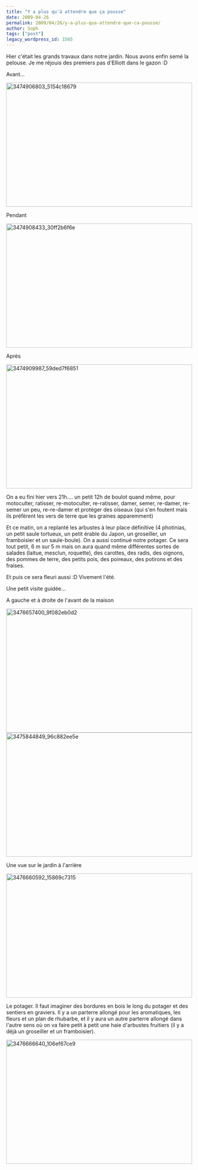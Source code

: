 ```yaml
---
title: "Y a plus qu'à attendre que ça pousse"
date: 2009-04-26
permalink: 2009/04/26/y-a-plus-qua-attendre-que-ca-pousse/
author: Soph
tags: ["post"]
legacy_wordpress_id: 1565
---
```


Hier c'était les grands travaux dans notre jardin. Nous avons enfin semé la pelouse. Je me réjouis des premiers pas d'Elliott dans le gazon :D

Avant...

<img class="alignnone size-full wp-image-1566" title="3474906803_5154c18679" src="https://64k.be/wp-content/uploads/2009/04/3474906803_5154c18679.jpg" alt="3474906803_5154c18679" width="500" height="333" />

<!-- excerpt -->

Pendant

<img class="alignnone size-full wp-image-1567" title="3474908433_30ff2b6f6e" src="https://64k.be/wp-content/uploads/2009/04/3474908433_30ff2b6f6e.jpg" alt="3474908433_30ff2b6f6e" width="500" height="333" />

Après

<img class="alignnone size-full wp-image-1573" title="3474909987_59ded7f6851" src="https://64k.be/wp-content/uploads/2009/04/3474909987_59ded7f6851.jpg" alt="3474909987_59ded7f6851" width="500" height="333" />

On a eu fini hier vers 21h.... un petit 12h de boulot quand même, pour motoculter, ratisser, re-motoculter, re-ratisser, damer, semer, re-damer, re-semer un peu, re-re-damer et protéger des oiseaux (qui s'en foutent mais ils préfèrent les vers de terre que les graines apparemment)

Et ce matin, on a replanté les arbustes à leur place définitive (4 photinias, un petit saule tortueux, un petit érable du Japon, un groseiller, un framboisier et un saule-boule). On a aussi continué notre potager. Ce sera tout petit, 6 m sur 5 m mais on aura quand même différentes sortes de salades (laitue, mesclun, roquette), des carottes, des radis, des oignons, des pommes de terre, des petits pois, des poireaux, des potirons et des fraises.

Et puis ce sera fleuri aussi :D Vivement l'été.

Une petit visite guidée...

A gauche et à droite de l'avant de la maison

<img class="alignnone size-full wp-image-1569" title="3476657400_9f082eb0d2" src="https://64k.be/wp-content/uploads/2009/04/3476657400_9f082eb0d2.jpg" alt="3476657400_9f082eb0d2" width="500" height="333" />

<img class="alignnone size-full wp-image-1570" title="3475844849_96c882ee5e" src="https://64k.be/wp-content/uploads/2009/04/3475844849_96c882ee5e.jpg" alt="3475844849_96c882ee5e" width="500" height="333" />

Une vue sur le jardin à l'arrière

<img class="alignnone size-full wp-image-1571" title="3476660592_15869c7315" src="https://64k.be/wp-content/uploads/2009/04/3476660592_15869c7315.jpg" alt="3476660592_15869c7315" width="500" height="333" />

Le potager. Il faut imaginer des bordures en bois le long du potager et des sentiers en graviers. Il y a un parterre allongé pour les aromatiques, les fleurs et un plan de rhubarbe, et il y aura un autre parterre allongé dans l'autre sens où on va faire petit à petit une haie d'arbustes fruitiers (il y a déjà un groseiller et un framboisier).

<img class="alignnone size-full wp-image-1572" title="3476666640_106ef67ce9" src="https://64k.be/wp-content/uploads/2009/04/3476666640_106ef67ce9.jpg" alt="3476666640_106ef67ce9" width="500" height="333" />
